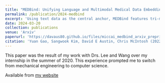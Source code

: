 ```yaml
---
title: "MEDBind: Unifying Language and Multimodal Medical Data Embeddings"
permalink: /publication/2024-medbind
excerpt: 'Using text data as the central anchor, MEDBind features tri-modality binding, delivering competitive performance in top-K retrieval, zero-shot, and few-shot benchmarks against established VLPM, and the ability for CXR-to-ECG zero-shot classification and retrieval'
date: 2024-03-20
collection: publications
venue: 'Arxiv'
paperurl: 'https://davaus80.github.io/files/miccai_medbind_arxiv_preprint.pdf'
citation: 'Yuan Gao, Sangwook Kim, David E Austin, Chris McIntosh (2022). MEDBind: Unifying Language and Multimodal Medical Data Embeddings. arxiv'
---
```


This paper was the result of my work with Drs. Lee and Wang over my internship in the summer of 2020. This experience prompted me to switch from mechanical engineering to computer science.

Available from [my website](https://davaus80.github.io/files/miccai_medbind_arxiv_preprint.pdf)